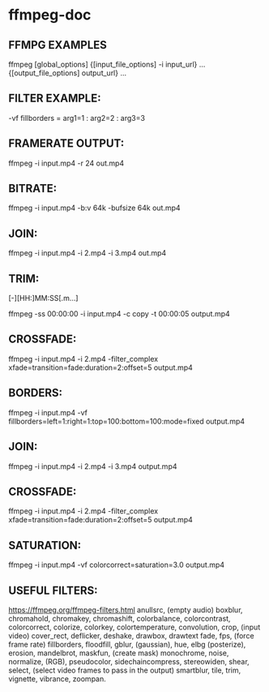# ffmpeg-doc

FFMPG EXAMPLES
--------------

ffmpeg [global_options] {[input_file_options] -i input_url} ... {[output_file_options] output_url} ...

FILTER EXAMPLE: 
--------------
-vf fillborders = arg1=1 : arg2=2 : arg3=3

FRAMERATE OUTPUT:
-----------------
ffmpeg -i input.mp4 -r 24 out.mp4

BITRATE:
--------
ffmpeg -i input.mp4 -b:v 64k -bufsize 64k out.mp4

JOIN:
-----
ffmpeg -i input.mp4 -i 2.mp4 -i 3.mp4 out.mp4

TRIM:
-----
[-][HH:]MM:SS[.m...]

ffmpeg -ss 00:00:00 -i input.mp4 -c copy -t 00:00:05 output.mp4

CROSSFADE:
---------
ffmpeg -i input.mp4 -i 2.mp4 -filter_complex xfade=transition=fade:duration=2:offset=5 output.mp4

BORDERS:
--------
ffmpeg -i input.mp4 -vf fillborders=left=1:right=1:top=100:bottom=100:mode=fixed output.mp4

JOIN:
-----
ffmpeg -i input.mp4 -i 2.mp4 -i 3.mp4 output.mp4

CROSSFADE:
---------
ffmpeg -i input.mp4 -i 2.mp4 -filter_complex xfade=transition=fade:duration=2:offset=5 output.mp4

SATURATION:
-----------
ffmpeg -i input.mp4 -vf colorcorrect=saturation=3.0 output.mp4

USEFUL FILTERS:
--------------
https://ffmpeg.org/ffmpeg-filters.html
  anullsrc, (empty audio)
  boxblur, 
  chromahold,
  chromakey,
  chromashift,
  colorbalance,
  colorcontrast,
  colorcorrect,
  colorize,
  colorkey,
  colortemperature,
  convolution,
  crop, (input video)
  cover_rect,
  deflicker,
  deshake,
  drawbox,
  drawtext
  fade,
  fps, (force frame rate)
  fillborders,
  floodfill,
  gblur, (gaussian),
  hue,
  elbg (posterize),
  erosion,
  mandelbrot,
  maskfun, (create mask)
  monochrome,
  noise,
  normalize, (RGB),
  pseudocolor,
  sidechaincompress,
  stereowiden,
  shear,
  select, (select video frames to pass in the output)
  smartblur,
  tile,
  trim,
  vignette, 
  vibrance, 
  zoompan.
